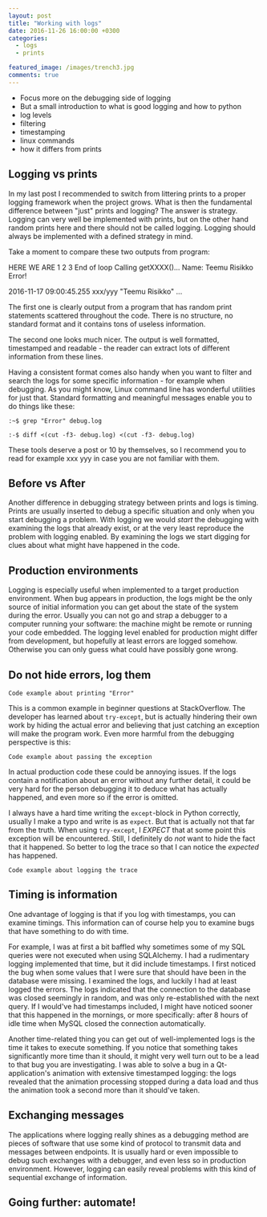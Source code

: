 ```yaml
---
layout: post
title: "Working with logs"
date: 2016-11-26 16:00:00 +0300
categories:
  - logs
  - prints

featured_image: /images/trench3.jpg
comments: true
---
```


- Focus more on the debugging side of logging
- But a small introduction to what is good logging and how to python
- log levels
- filtering
- timestamping
- linux commands
- how it differs from prints


## Logging vs prints

In my last post I recommended to switch from littering prints to a proper logging framework when the project grows. What is then the fundamental difference between "just" prints and logging? The answer is strategy. Logging can very well be implemented with prints, but on the other hand random prints here and there should not be called logging. Logging should always be implemented with a defined strategy in mind.

Take a moment to compare these two outputs from program:

HERE WE ARE
1
2
3
End of loop
Calling getXXXX()...
  Name: Teemu Risikko
Error!

2016-11-17 09:00:45.255 xxx/yyy "Teemu Risikko"
...

The first one is clearly output from a program that has random print statements scattered throughout the code. There is no structure, no standard format and it contains tons of useless information.

The second one looks much nicer. The output is well formatted, timestamped and readable - the reader can extract lots of different information from these lines.





Having a consistent format comes also handy when you want to filter and search the logs for some specific information - for example when debugging. As you might know, Linux command line has wonderful utilities for just that. Standard formatting and meaningful messages enable you to do things like these:

`:~$ grep "Error" debug.log`

`:-$ diff <(cut -f3- debug.log) <(cut -f3- debug.log)`

These tools deserve a post or 10 by themselves, so I recommend you to read for example xxx yyy in case you are not familiar with them.


## Before vs After

Another difference in debugging strategy between prints and logs is timing. Prints are usually inserted to debug a specific situation and only when you start debugging a problem. With logging we would _start_ the debugging with examining the logs that already exist, or at the very least reproduce the problem with logging enabled. By examining the logs we start digging for clues about what might have happened in the code.

## Production environments

Logging is especially useful when implemented to a target production environment. When bug appears in production, the logs might be the only source of initial information you can get about the state of the system during the error. Usually you can not go and strap a debugger to a computer running your software: the machine might be remote or running your code embedded. The logging level enabled for production might differ from development, but hopefully at least errors are logged somehow. Otherwise you can only guess what could have possibly gone wrong. 

## Do not hide errors, log them

    Code example about printing "Error"

This is a common example in beginner questions at StackOverflow. The developer has learned about `try-except`, but is actually hindering their own work by hiding the actual error and believing that just catching an exception will make the program work. Even more harmful from the debugging perspective is this:

    Code example about passing the exception

In actual production code these could be annoying issues. If the logs contain a notification about an error without any further detail, it could be very hard for the person debugging it to deduce what has actually happened, and even more so if the error is omitted.

I always have a hard time writing the `except`-block in Python correctly, usually I make a typo and write is as `expect`. But that is actually not that far from the truth. When using `try-except`, I _EXPECT_ that at some point this exception will be encountered. Still, I definitely do _not_ want to hide the fact that it happened. So better to log the trace so that I can notice the _expected_ has happened.

    Code example about logging the trace

## Timing is information

One advantage of logging is that if you log with timestamps, you can examine timings. This information can of course help you to examine bugs that have something to do with time. 

For example, I was at first a bit baffled why sometimes some of my SQL queries were not executed when using SQLAlchemy. I had a rudimentary logging implemented that time, but it did include timestamps. I first noticed the bug when some values that I were sure that should have been in the database were missing. I examined the logs, and luckily I had at least logged the errors. The logs indicated that the connection to the database was closed seemingly in random, and was only re-established with the next query. If I would've had timestamps included, I might have noticed sooner that this happened in the mornings, or more specifically: after 8 hours of idle time when MySQL closed the connection automatically. 

Another time-related thing you can get out of well-implemented logs is the time it takes to execute something. If you notice that something takes significantly more time than it should, it might very well turn out to be a lead to that bug you are investigating. I was able to solve a bug in a Qt-application's animation with extensive timestamped logging: the logs revealed that the animation processing stopped during a data load and thus the animation took a second more than it should've taken. 

## Exchanging messages

The applications where logging really shines as a debugging method are pieces of software that use some kind of protocol to transmit data and messages between endpoints. It is usually hard or even impossible to debug such exchanges with a debugger, and even less so in production environment. However, logging can easily reveal problems with this kind of sequential exchange of information. 

##  Going further: automate!

